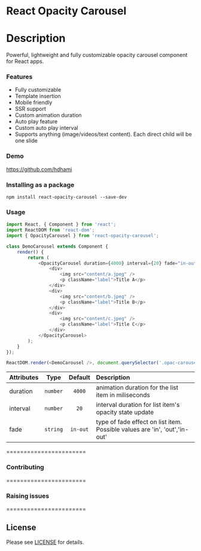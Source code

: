 # React Opacity Carousel

# Description

Powerful, lightweight and fully customizable opacity carousel component for React apps.

### Features

- Fully customizable
- Template insertion
- Mobile friendly
- SSR support
- Custom animation duration
- Auto play feature
- Custom auto play interval
- Supports anything (image/videos/text content). Each direct child will be one slide

### Demo
<https://github.com/hdhami>


### Installing as a package
`npm install react-opacity-carousel --save-dev`

### Usage

```javascript
import React, { Component } from 'react';
import ReactDOM from 'react-dom';
import { OpacityCarousel } from 'react-opacity-carousel';

class DemoCarousel extends Component {
    render() {
        return (
            <OpacityCarousel duration={4000} interval={20} fade="in-out">
                <div>
                    <img src="content/a.jpeg" />
                    <p className="label">Title A</p>
                </div>
                <div>
                    <img src="content/b.jpeg" />
                    <p className="label">Title B</p>
                </div>
                <div>
                    <img src="content/c.jpeg" />
                    <p className="label">Title C</p>
                </div>
            </OpacityCarousel>
        );
    }
});

ReactDOM.render(<DemoCarousel />, document.querySelector('.opac-carousel'));

```

| Attributes            | Type          | Default | Description |
| :---------            | :--:          | :-----: | :----------- |
| duration            | `number`     | `4000` | animation duration for the list item in miliseconds |
| interval            | `number`     | `20` | interval duration for list item's opacity state update  |
| fade            | `string`     | `in-out` | type of fade effect on list item. Possible values are 'in', 'out','in-out' |



=======================

### Contributing


=======================

### Raising issues


=======================




## License

Please see [LICENSE] for details.




[LICENSE]: <https://github.com/hdhami/react-opacity-carousel/blob/master/LICENSE>

